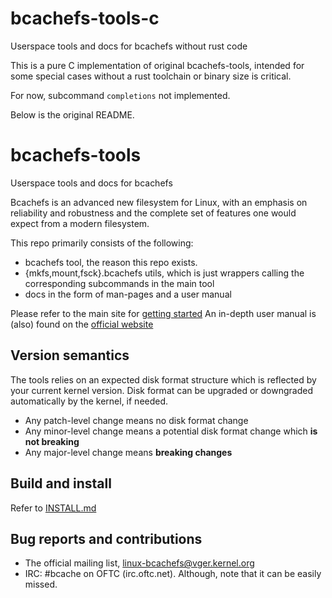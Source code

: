 bcachefs-tools-c
==============
Userspace tools and docs for bcachefs without rust code

This is a pure C implementation of original bcachefs-tools, intended for some special cases without
a rust toolchain or binary size is critical.

For now, subcommand `completions` not implemented.

Below is the original README.

bcachefs-tools
==============
Userspace tools and docs for bcachefs

Bcachefs is an advanced new filesystem for Linux, with an emphasis on reliability and robustness
and the complete set of features one would expect from a modern filesystem.

This repo primarily consists of the following:

- bcachefs tool, the reason this repo exists.
- {mkfs,mount,fsck}.bcachefs utils, which is just wrappers calling the corresponding subcommands
  in the main tool
- docs in the form of man-pages and a user manual

Please refer to the main site for [getting started](https://bcachefs.org/#Getting_started)
An in-depth user manual is (also) found on the [official website](https://bcachefs.org/#Documentation)

Version semantics
-----------------

The tools relies on an expected disk format structure which is reflected by your current kernel version.
Disk format can be upgraded or downgraded automatically by the kernel, if needed.

- Any patch-level change means no disk format change
- Any minor-level change means a potential disk format change which **is not breaking**
- Any major-level change means **breaking changes**

Build and install
-----------------

Refer to [INSTALL.md](./INSTALL.md)

Bug reports and contributions
-----------------------------

- The official mailing list, linux-bcachefs@vger.kernel.org
- IRC: #bcache on OFTC (irc.oftc.net). Although, note that it can be easily missed.
